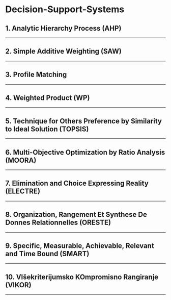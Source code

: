 # Decision-Support-Systems

## 1. Analytic Hierarchy Process (AHP)

---

## 2. Simple Additive Weighting (SAW)

---

## 3. Profile Matching

---

## 4. Weighted Product (WP)

---

## 5. Technique for Others Preference by Similarity to Ideal Solution (TOPSIS)

---

## 6. Multi-Objective Optimization by Ratio Analysis (MOORA)

---

## 7. Elimination and Choice Expressing Reality (ELECTRE)

---

## 8. Organization, Rangement Et Synthese De Donnes Relationnelles (ORESTE)

---

## 9. Specific, Measurable, Achievable, Relevant and Time Bound (SMART)

---

## 10. VIšekriterijumsko KOmpromisno Rangiranje (VIKOR)

---
